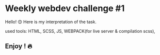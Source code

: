 

# Weekly webdev challenge #1

Hello! 😊 Here is my interpretation of the task.

used tools: HTML, SCSS, JS, WEBPACK(for live server & compilation scss), 

## Enjoy ! 🔥



